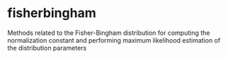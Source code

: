 # fisherbingham
Methods related to the Fisher-Bingham distribution for computing the normalization constant and performing maximum likelihood estimation of the distribution parameters
